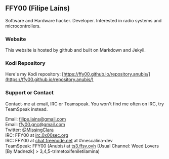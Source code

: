 ## FFY00 (Filipe Laíns)

Software and Hardware hacker. Developer. Interested in radio systems and microcontrollers.

### Website

This website is hosted by github and built on Markdown and Jekyll.

### Kodi Repository

Here's my Kodi repository: [https://ffy00.github.io/repository.anubis/](https://ffy00.github.io/repository.anubis/)

### Support or Contact

Contact-me at email, IRC or Teamspeak. You won't find me often on IRC, try TeamSpeak instead.

Email: [filipe.lains@gmail.com](mailto:filipe.lains@gmail.com)  
Email: [ffy00.gnc@gmail.com](mailto:ffy00.gnc@gmail.com)  
Twitter: [@MissingClara](https://twitter.com/MissingClara)  
IRC: FFY00 at [irc.0x00sec.org](irc:irc.0x00sec.org)  
IRC: FFY00 at [chat.freenode.net](irc:chat.freenode.net) at #mescalina-dev  
TeamSpeak: FFY00 (Anubis) at [ts3.ffsv.ovh](ts3server://ts3.ffsv.ovh) (Usual Channel: Weed Lovers [By Madnezk] > 3,4,5-trimetoxifeniletilamina)
